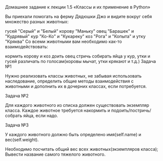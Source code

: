 Домашнее задание к лекции 1.5 «Классы и их применение в Python»

Вы приехали помогать на ферму Дядюшки Джо и видите вокруг себя множество разных животных:

гусей "Серый" и "Белый"
корову "Маньку"
овец "Барашек" и "Кудрявый"
кур "Ко-Ко" и "Кукареку"
коз "Рога" и "Копыта"
и утку "Кряква"
Со всеми животными вам необходимо как-то взаимодействовать:

кормить
корову и коз доить
овец стричь
собирать яйца у кур, утки и гусей
различать по голосам(коровы мычат, утки крякают и т.д.)
Задача №1

Нужно реализовать классы животных, не забывая использовать наследование, определить общие методы взаимодействия с животными и дополнить их в дочерних классах, если потребуется.

Задача №2

Для каждого животного из списка должен существовать экземпляр класса. Каждое животное требуется накормить и подоить/постричь/собрать яйца, если надо.

Задача №3

У каждого животного должно быть определено имя(self.name) и вес(self.weight).

Необходимо посчитать общий вес всех животных(экземпляров класса);
Вывести название самого тяжелого животного.
